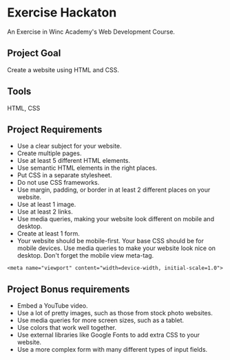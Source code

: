 # Exercise Hackaton
An Exercise in Winc Academy's Web Development Course.

## Project Goal
Create a website using HTML and CSS.

## Tools
HTML, CSS

## Project Requirements
* Use a clear subject for your website.
* Create multiple pages.
* Use at least 5 different HTML elements.
* Use semantic HTML elements in the right places.
* Put CSS in a separate stylesheet.
* Do not use CSS frameworks.
* Use margin, padding, or border in at least 2 different places on your website.
* Use at least 1 image.
* Use at least 2 links.
* Use media queries, making your website look different on mobile and desktop.
* Create at least 1 form.
* Your website should be mobile-first. Your base CSS should be for mobile devices. Use media queries to make your website look nice on desktop. Don't forget the mobile view meta-tag.

```
<meta name="viewport" content="width=device-width, initial-scale=1.0">
```
  
## Project Bonus requirements
* Embed a YouTube video.
* Use a lot of pretty images, such as those from stock photo websites.
* Use media queries for more screen sizes, such as a tablet.
* Use colors that work well together.
* Use external libraries like Google Fonts to add extra CSS to your website.
* Use a more complex form with many different types of input fields.
